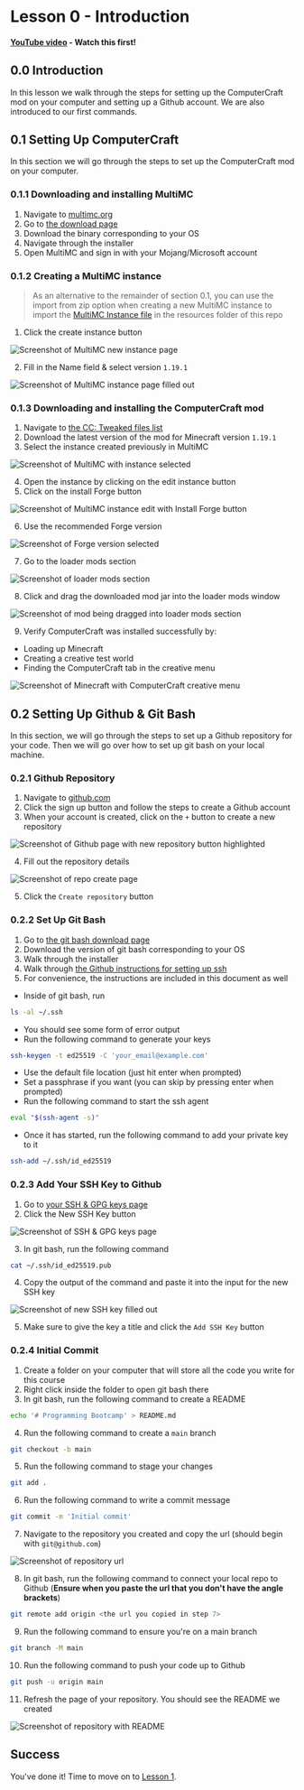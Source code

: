 # Lesson 0 - Introduction

#### [YouTube video]() - **Watch this first!**

## 0.0 Introduction

In this lesson we walk through the steps for setting up the ComputerCraft mod on
your computer and setting up a Github account. We are also introduced to our
first commands.

## 0.1 Setting Up ComputerCraft

In this section we will go through the steps to set up the ComputerCraft mod on
your computer.

### 0.1.1 Downloading and installing MultiMC

1. Navigate to [multimc.org](https://multimc.org)
2. Go to [the download page](https://multimc.org/#Download)
3. Download the binary corresponding to your OS
4. Navigate through the installer
5. Open MultiMC and sign in with your Mojang/Microsoft account

### 0.1.2 Creating a MultiMC instance

> As an alternative to the remainder of section 0.1, you can use the import from
> zip option when creating a new MultiMC instance to import the
> [MultiMC Instance file]()
> in the resources folder of this repo

1. Click the create instance button

![Screenshot of MultiMC new instance page](images/L0.1.png)

2. Fill in the Name field & select version `1.19.1`

![Screenshot of MultiMC instance page filled out](images/L0.2.png)

### 0.1.3 Downloading and installing the ComputerCraft mod

1. Navigate to [the CC: Tweaked files list](https://www.curseforge.com/minecraft/mc-mods/cc-tweaked/files/all)
2. Download the latest version of the mod for Minecraft version `1.19.1`
3. Select the instance created previously in MultiMC

![Screenshot of MultiMC with instance selected](images/L0.3.png)

4. Open the instance by clicking on the edit instance button
5. Click on the install Forge button

![Screenshot of MultiMC instance edit with Install Forge button](images/L0.4.png)

6. Use the recommended Forge version

![Screenshot of Forge version selected](images/L0.5.png)

7. Go to the loader mods section

![Screenshot of loader mods section](images/L0.6.png)

8. Click and drag the downloaded mod jar into the loader mods window

![Screenshot of mod being dragged into loader mods section](images/L0.7.png)

9. Verify ComputerCraft was installed successfully by:
  - Loading up Minecraft
  - Creating a creative test world
  - Finding the ComputerCraft tab in the creative menu

![Screenshot of Minecraft with ComputerCraft creative menu](images/L0.8.png)

## 0.2 Setting Up Github & Git Bash

In this section, we will go through the steps to set up a Github repository for
your code. Then we will go over how to set up git bash on your local machine.

### 0.2.1 Github Repository

1. Navigate to [github.com](https://github.com)
2. Click the sign up button and follow the steps to create a Github account
3. When your account is created, click on the `+` button to create a new repository

![Screenshot of Github page with new repository button highlighted](images/L0.9.png)

4. Fill out the repository details

![Screenshot of repo create page](images/L0.10.png)

5. Click the `Create repository` button

### 0.2.2 Set Up Git Bash

1. Go to [the git bash download page](https://git-scm.com/downloads)
2. Download the version of git bash corresponding to your OS
3. Walk through the installer
4. Walk through [the Github instructions for setting up ssh](https://docs.github.com/en/authentication/connecting-to-github-with-ssh/checking-for-existing-ssh-keys)
5. For convenience, the instructions are included in this document as well
  - Inside of git bash, run
```sh
ls -al ~/.ssh
```
  - You should see some form of error output
  - Run the following command to generate your keys
```sh
ssh-keygen -t ed25519 -C 'your_email@example.com'
```
  - Use the default file location (just hit enter when prompted)
  - Set a passphrase if you want (you can skip by pressing enter when prompted)
  - Run the following command to start the ssh agent
```sh
eval "$(ssh-agent -s)"
```
  - Once it has started, run the following command to add your private key to it
```sh
ssh-add ~/.ssh/id_ed25519
```

### 0.2.3 Add Your SSH Key to Github

1. Go to [your SSH & GPG keys page](https://github.com/settings/keys)
2. Click the New SSH Key button

![Screenshot of SSH & GPG keys page](images/L0.11.png)

3. In git bash, run the following command

```sh
cat ~/.ssh/id_ed25519.pub
```

4. Copy the output of the command and paste it into the input for the new SSH key

![Screenshot of new SSH key filled out](images/L0.12.png)

5. Make sure to give the key a title and click the `Add SSH Key` button

### 0.2.4 Initial Commit

1. Create a folder on your computer that will store all the code you write for this course
2. Right click inside the folder to open git bash there
3. In git bash, run the following command to create a README

```sh
echo '# Programming Bootcamp' > README.md
```

4. Run the following command to create a `main` branch

```sh
git checkout -b main
```

5. Run the following command to stage your changes

```sh
git add .
```

6. Run the following command to write a commit message

```sh
git commit -m 'Initial commit'
```

7. Navigate to the repository you created and copy the url (should begin with `git@github.com`)

![Screenshot of repository url](images/L0.13.png)

8. In git bash, run the following command to connect your local repo to Github (**Ensure when you paste the url that you don't have the angle brackets**)

```sh
git remote add origin <the url you copied in step 7>
```

9. Run the following command to ensure you're on a main branch

```sh
git branch -M main
```

10. Run the following command to push your code up to Github

```sh
git push -u origin main
```

11. Refresh the page of your repository. You should see the README we created

![Screenshot of repository with README](images/L0.14.png)

## Success

You've done it! Time to move on to [Lesson 1]().
